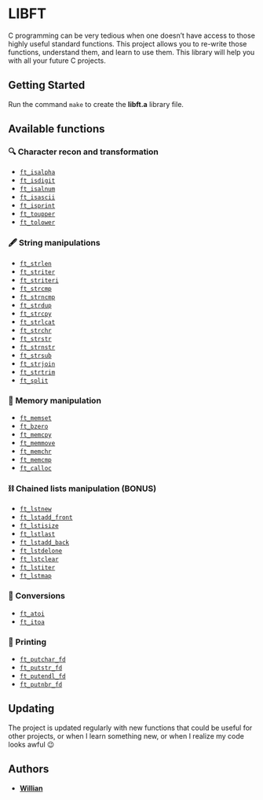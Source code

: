 # LIBFT

C programming can be very tedious when one doesn’t have access to those highly useful
standard functions. This project allows you to re-write those functions, understand them,
and learn to use them. This library will help you with all your future C projects.

## Getting Started

Run the command `make` to create the **libft.a** library file.



## Available functions

### :mag: Character recon and transformation
- [`ft_isalpha`](https://github.com/willianlim/Libft/blob/master/Libft/ft_isalpha.c)
- [`ft_isdigit`](ft_isdigit.c)
- [`ft_isalnum`](ft_isalnum.c)
- [`ft_isascii`](ft_isascii.c)
- [`ft_isprint`](ft_isprint.c)
- [`ft_toupper`](ft_toupper.c)
- [`ft_tolower`](ft_tolower.c)

### :fountain_pen: String manipulations
- [`ft_strlen`](ft_strlen.c)
- [`ft_striter`](ft_striter.c)
- [`ft_striteri`](ft_striteri.c)
- [`ft_strcmp`](ft_strcmp.c)
- [`ft_strncmp`](ft_strncmp.c)
- [`ft_strdup`](ft_strdup.c)
- [`ft_strcpy`](ft_strcpy.c)
- [`ft_strlcat`](ft_strlcat.c)
- [`ft_strchr`](ft_strchr.c)
- [`ft_strstr`](ft_strstr.c)
- [`ft_strnstr`](ft_strnstr.c)
- [`ft_strsub`](ft_strsub.c)
- [`ft_strjoin`](ft_strjoin.c)
- [`ft_strtrim`](ft_strtrim.c)
- [`ft_split`](ft_split.c)

### :floppy_disk: Memory manipulation
- [`ft_memset`](ft_memset.c)
- [`ft_bzero`](ft_bzero.c)
- [`ft_memcpy`](ft_memcpy.c)
- [`ft_memmove`](ft_memmove.c)
- [`ft_memchr`](ft_memchr.c)
- [`ft_memcmp`](ft_memcmp.c)
- [`ft_calloc`](ft_calloc.c)

### :chains: Chained lists manipulation (BONUS)
- [`ft_lstnew`](ft_lstnew.c)
- [`ft_lstadd_front`](ft_lstadd_front.c)
- [`ft_lstisize`](ft_lstisize.c)
- [`ft_lstlast`](ft_lstlast.c)
- [`ft_lstadd_back`](ft_lstadd_back.c)
- [`ft_lstdelone`](ft_lstdelone.c)
- [`ft_lstclear`](ft_lstclear.c)
- [`ft_lstiter`](ft_lstiter.c)
- [`ft_lstmap`](ft_lstmap.c)

### :money_with_wings: Conversions
- [`ft_atoi`](ft_atoi.c)
- [`ft_itoa`](ft_itoa.c)

### :scroll: Printing
- [`ft_putchar_fd`](ft_putchar_fd.c)
- [`ft_putstr_fd`](ft_putstr_fd.c)
- [`ft_putendl_fd`](ft_putendl_fd.c)
- [`ft_putnbr_fd`](ft_putnbr_fd.c)

## Updating

The project is updated regularly with new functions that could be useful for other projects, or when I learn something new, or when I realize my code looks awful :wink:

## Authors

* **[Willian](https://github.com/Willian-code)**
